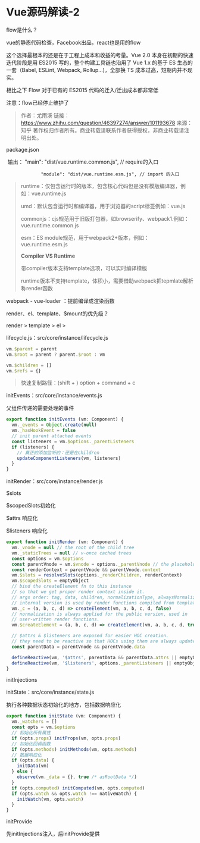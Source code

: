# Vue源码解读-2



flow是什么？

vue的静态代码检查，Facebook出品，react也是用的flow

这个选择最根本的还是在于工程上成本和收益的考量。Vue 2.0 本身在初期的快速迭代阶段是用 ES2015 写的，整个构建工具链也沿用了 Vue 1.x 的基于 ES 生态的一套（Babel, ESLint, Webpack, Rollup...)，全部换 TS 成本过高，短期内并不现实。

相比之下 Flow 对于已有的 ES2015 代码的迁入/迁出成本都非常低

注意：flow已经停止维护了

> 作者：尤雨溪
> 链接：https://www.zhihu.com/question/46397274/answer/101193678
> 来源：知乎
> 著作权归作者所有。商业转载请联系作者获得授权，非商业转载请注明出处。





package.json

​	  输出： "main": "dist/vue.runtime.common.js",   // require的入口 

 				 "module": "dist/vue.runtime.esm.js", // import 的入口

> runtime：仅包含运行时的版本，包含核心代码但是没有模版编译器，例如：vue.runtime.js
>
> umd：默认包含运行时和编译器，用于浏览器的script标签例如：vue.js
>
> commonjs：cjs规范用于旧版打包器，如browserify、webpack1.例如：vue.runtime.common.js
>
> esm：ES module规范，用于webpack2+版本，例如：vue.runtime.esm.js
>
> **Compiler VS Runtime**
>
> 带compiler版本支持template选项，可以实时编译模版
>
> runtime版本不支持template，体积小，需要借助webpack把tepmlate解析称render函数



webpack - vue-loader ：提前编译成渲染函数





render、el、template、$mount的优先级？

render > template > el > 



lifecycle.js：src/core/instance/lifecycle.js

```javascript
vm.$parent = parent
vm.$root = parent ? parent.$root : vm

vm.$children = []
vm.$refs = {}
```

> 快速复制路径：(shift + ) option + command + c 
>

initEvents：src/core/instance/events.js

父组件传递的需要处理的事件

```javascript
export function initEvents (vm: Component) {
  vm._events = Object.create(null)
  vm._hasHookEvent = false
  // init parent attached events
  const listeners = vm.$options._parentListeners
  if (listeners) {
    // 真正的添加监听的：还是在children
    updateComponentListeners(vm, listeners)
  }
}
```



initRender：src/core/instance/render.js

$slots

$scopedSlots初始化

$attrs 响应化

$listeners 响应化

```javascript
export function initRender (vm: Component) {
  vm._vnode = null // the root of the child tree
  vm._staticTrees = null // v-once cached trees
  const options = vm.$options
  const parentVnode = vm.$vnode = options._parentVnode // the placeholder node in parent tree
  const renderContext = parentVnode && parentVnode.context
  vm.$slots = resolveSlots(options._renderChildren, renderContext)
  vm.$scopedSlots = emptyObject
  // bind the createElement fn to this instance
  // so that we get proper render context inside it.
  // args order: tag, data, children, normalizationType, alwaysNormalize
  // internal version is used by render functions compiled from templates
  vm._c = (a, b, c, d) => createElement(vm, a, b, c, d, false)
  // normalization is always applied for the public version, used in
  // user-written render functions.
  vm.$createElement = (a, b, c, d) => createElement(vm, a, b, c, d, true)

  // $attrs & $listeners are exposed for easier HOC creation.
  // they need to be reactive so that HOCs using them are always updated
  const parentData = parentVnode && parentVnode.data

  defineReactive(vm, '$attrs', parentData && parentData.attrs || emptyObject, null, true)
  defineReactive(vm, '$listeners', options._parentListeners || emptyObject, null, true)
}
```



initInjections



initState：src/core/instance/state.js

执行各种数据状态初始化的地方，包括数据响应化

```javascript
export function initState (vm: Component) {
  vm._watchers = []
  const opts = vm.$options
  // 初始化所有属性
  if (opts.props) initProps(vm, opts.props)
  // 初始化回调函数
  if (opts.methods) initMethods(vm, opts.methods)
  // 数据响应化
  if (opts.data) {
    initData(vm)
  } else {
    observe(vm._data = {}, true /* asRootData */)
  }
  if (opts.computed) initComputed(vm, opts.computed)
  if (opts.watch && opts.watch !== nativeWatch) {
    initWatch(vm, opts.watch) 
  }
}
```



initProvide

先initInjections注入，后initProvide提供







































